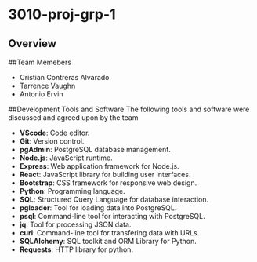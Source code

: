 # 3010-proj-grp-1

## Overview


##Team Memebers 
- Cristian Contreras Alvarado
- Tarrence Vaughn
- Antonio Ervin

##Development Tools and Software
The following tools and software were discussed and agreed upon by the team
- **VScode**: Code editor.
- **Git**: Version control.
- **pgAdmin**: PostgreSQL database management.
- **Node.js**: JavaScript runtime.
- **Express**: Web application framework for Node.js.
- **React**: JavaScript library for building user interfaces.
- **Bootstrap**: CSS framework for responsive web design.
- **Python**: Programming language.
- **SQL**: Structured Query Language for database interaction.
- **pgloader**: Tool for loading data into PostgreSQL.
- **psql**: Command-line tool for interacting with PostgreSQL.
- **jq**: Tool for processing JSON data.
- **curl**: Command-line tool for transfering data with URLs.
- **SQLAlchemy**: SQL toolkit and ORM Library for Python.
- **Requests**: HTTP library for python.
  
